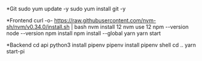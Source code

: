 *Git
sudo yum update -y
sudo yum install git -y

*Frontend
curl -o- https://raw.githubusercontent.com/nvm-sh/nvm/v0.34.0/install.sh | bash
nvm install 12
nvm use 12
npm --version
node --version
npm install
npm install --global yarn
yarn start

*Backend
cd api
python3 install pipenv
pipenv install
pipenv shell
cd ..
yarn start-pi
